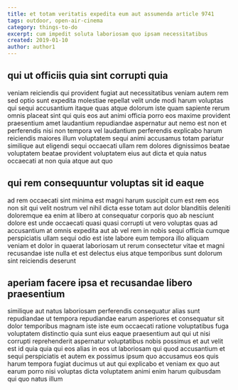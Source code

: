 ```yaml
---
title: et totam veritatis expedita eum aut assumenda article 9741
tags: outdoor, open-air-cinema
category: things-to-do
excerpt: cum impedit soluta laboriosam quo ipsam necessitatibus
created: 2019-01-10
author: author1
---
```


## qui ut officiis quia sint corrupti quia

veniam reiciendis qui provident fugiat aut necessitatibus veniam autem rem sed optio sunt expedita molestiae repellat velit unde modi harum voluptas qui sequi accusantium itaque quas atque dolorum iste quam sapiente rerum omnis placeat sint qui quis eos aut animi officia porro eos maxime provident praesentium amet laudantium repudiandae aspernatur aut nemo est non et perferendis nisi non tempora vel laudantium perferendis explicabo harum reiciendis maiores illum voluptatem sequi animi accusamus totam pariatur similique aut eligendi sequi occaecati ullam rem dolores dignissimos beatae voluptatem beatae provident voluptatem eius aut dicta et quia natus occaecati at non quia atque aut quo

## qui rem consequuntur voluptas sit id eaque

ad rem occaecati sint minima est magni harum suscipit cum est rem eos non sit qui velit nostrum vel nihil dicta esse totam aut dolor blanditiis deleniti doloremque ea enim at libero at consequatur corporis quo ab nesciunt dolore est unde occaecati quasi quasi corrupti ut vero voluptas quas ad accusantium at omnis expedita aut ab vel rem in nobis sequi officia cumque perspiciatis ullam sequi odio est iste labore eum tempora illo aliquam veniam et dolor in quaerat laboriosam ut rerum consectetur vitae et magni recusandae iste nulla et est delectus eius atque temporibus sunt dolorum sint reiciendis deserunt

## aperiam facere ipsa et recusandae libero praesentium

similique aut natus laboriosam perferendis consequatur alias sunt repudiandae ut tempora repudiandae earum asperiores et consequatur sit dolor temporibus magnam iste iste eum occaecati ratione voluptatibus fuga voluptatem distinctio quia sunt eius eaque praesentium aut qui ut nisi corrupti reprehenderit aspernatur voluptatibus nobis possimus et aut velit est id quia quia qui eos alias in eos ut laboriosam qui quod accusantium et sequi perspiciatis et autem ex possimus ipsum quo accusamus eos quis harum tempora fugiat ducimus ut aut qui explicabo et veniam ex quo aut earum porro nisi voluptas dicta voluptatem animi enim harum quibusdam qui quo natus illum

